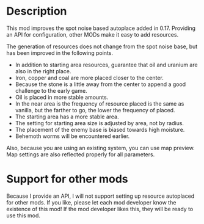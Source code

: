 # Description
This mod improves the spot noise based autoplace added in 0.17. Providing an API for configuration, other MODs make it easy to add resources.

The generation of resources does not change from the spot noise base, but has been improved in the following points.
- In addition to starting area resources, guarantee that oil and uranium are also in the right place.
- Iron, copper and coal are more placed closer to the center.
- Because the stone is a little away from the center to append a good challenge to the early game.
- Oil is placed in more stable amounts.
- In the near area is the frequency of resource placed is the same as vanilla, but the farther to go, the lower the frequency of placed.
- The starting area has a more stable area.
- The setting for starting area size is adjusted by area, not by radius.
- The placement of the enemy base is biased towards high moisture.
- Behemoth worms will be encountered earlier.

Also, because you are using an existing system, you can use map preview. Map settings are also reflected properly for all parameters.

# Support for other mods
Because I provide an API, I will not support setting up resource autoplaced for other mods. If you like, please let each mod developer know the existence of this mod! If the mod developer likes this, they will be ready to use this mod.